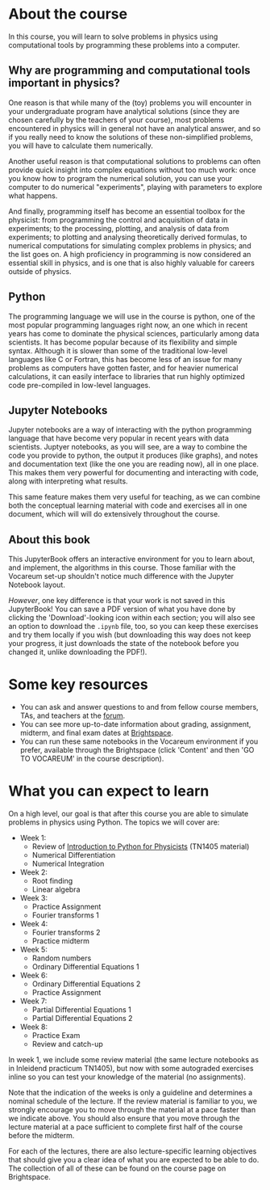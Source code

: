 # About the course
In this course, you will learn to solve problems in physics using computational tools by programming these problems into a computer.

## Why are programming and computational tools important in physics?
One reason is that while many of the (toy) problems you will encounter in your undergraduate program have analytical solutions (since they are chosen carefully by the teachers of your course), most problems encountered in physics will in general not have an analytical answer, and so if you really need to know the solutions of these non-simplified problems, you will have to calculate them numerically.

Another useful reason is that computational solutions to problems can often provide quick insight into complex equations without too much work: once you know how to program the numerical solution, you can use your computer to do numerical "experiments", playing with parameters to explore what happens.

And finally, programming itself has become an essential toolbox for the physicist: from programming the control and acquisition of data in experiments; to the processing, plotting, and analysis of data from experiments; to plotting and analysing theoretically derived formulas, to numerical computations for simulating complex problems in physics; and the list goes on. A high proficiency in programming is now considered an essential skill in physics, and is one that is also highly valuable for careers outside of physics.

## Python
The programming language we will use in the course is python, one of the most popular programming languages right now, an one which in recent years has come to dominate the physical sciences, particularly among data scientists. It has become popular because of its flexibility and simple syntax. Although it is slower than some of the traditional low-level languages like C or Fortran, this has become less of an issue for many problems as computers have gotten faster, and for heavier numerical calculations, it can easily interface to libraries that run highly optimized code pre-compiled in low-level languages.

## Jupyter Notebooks
Jupyter notebooks are a way of interacting with the python programming language that have become very popular in recent years with data scientists. Juptyer notebooks, as you will see, are a way to combine the code you provide to python, the output it produces (like graphs), and notes and documentation text (like the one you are reading now), all in one place. This makes them very powerful for documenting and interacting with code, along with interpreting what results.

This same feature makes them very useful for teaching, as we can combine both the conceptual learning material with code and exercises all in one document, which will will do extensively throughout the course.

## About this book
This JupyterBook offers an interactive environment for you to learn about, and implement, the algorithms in this course. Those familiar with the Vocareum set-up shouldn't notice much difference with the Jupyter Notebook layout.

*However*, one key difference is that your work is not saved in this JupyterBook! You can save a PDF version of what you have done by clicking the 'Download'-looking icon within each section; you will also see an option to download the `.ipynb` file, too, so you can keep these exercises and try them locally if you wish (but downloading this way does not keep your progress, it just downloads the state of the notebook before you changed it, unlike downloading the PDF!).

# Some key resources

* You can ask and answer questions to and from fellow course members, TAs, and teachers at the [forum](https://tn2513-forum.quantumtinkerer.tudelft.nl/).
* You can see more up-to-date information about grading, assignment, midterm, and final exam dates at [Brightspace](https://brightspace.tudelft.nl/d2l/home/775771).
* You can run these same notebooks in the Vocareum environment if you prefer, available through the Brightspace (click 'Content' and then 'GO TO VOCAREUM' in the course description).

# What you can expect to learn
On a high level, our goal is that after this course you are able to simulate problems in physics using Python. The topics we will cover are:

* Week 1:
    * Review of [Introduction to Python for Physicists](https://gitlab.tudelft.nl/python-for-applied-physics/practicum-lecture-notes) (TN1405 material)
    * Numerical Differentiation
    * Numerical Integration
* Week 2: 
    * Root finding
    * Linear algebra
* Week 3: 
     * Practice Assignment
    * Fourier transforms 1
* Week 4: 
    * Fourier transforms 2
    * Practice midterm
* Week 5: 
    * Random numbers
    * Ordinary Differential Equations 1
* Week 6: 
    * Ordinary Differential Equations 2
    * Practice Assignment
* Week 7: 
    * Partial Differential Equations 1
    * Partial Differential Equations 2
* Week 8:
    * Practice Exam
    * Review and catch-up

In week 1, we include some review material (the same lecture notebooks as in Inleidend practicum TN1405), but now with some autograded exercises inline so you can test your knowledge of the material (no assignments).

Note that the indication of the weeks is only a guideline and determines a nominal schedule of the lecture. If the review material is familiar to you, we strongly encourage you to move through the material at a pace faster than we indicate above. You should also ensure that you move through the lecture material at a pace sufficient to complete first half of the course before the midterm.

For each of the lectures, there are also lecture-specific learning objectives that should give you a clear idea of what you are expected to be able to do. The collection of all of these can be found on the course page on Brightspace.
